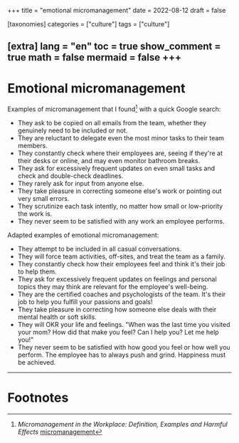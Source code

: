
+++
title = "emotional micromanagement"
date = 2022-08-12
draft = false
 

[taxonomies]
categories = ["culture"]
tags = ["culture"]

[extra]
lang = "en"
toc = true
show_comment = true
math = false
mermaid = false
+++
---

# Emotional micromanagement

Examples of micromanagement that I found[^1] with a quick Google search:

- They ask to be copied on all emails from the team, whether they genuinely need to be included or not.
- They are reluctant to delegate even the most minor tasks to their team members.
- They constantly check where their employees are, seeing if they're at their desks or online, and may even monitor bathroom breaks.
- They ask for excessively frequent updates on even small tasks and check and double-check deadlines.
- They rarely ask for input from anyone else.
- They take pleasure in correcting someone else's work or pointing out very small errors.
- They scrutinize each task intently, no matter how small or low-priority the work is.
- They never seem to be satisfied with any work an employee performs.

Adapted examples of emotional micromanagement:

- They attempt to be included in all casual conversations.
- They will force team activities, off-sites, and treat the team as a family.
- They constantly check how their employees feel and think it's their job to help them.
- They ask for excessively frequent updates on feelings and personal topics they may think are relevant for the employee's well-being.
- They are the certified coaches and psychologists of the team. It's their job to help you fulfill your passions and goals!
- They take pleasure in correcting how someone else deals with their mental health or soft skills.
- They will OKR your life and feelings. "When was the last time you visited your mom? How did that make you feel? Can I help you? Let me help you!"
- They never seem to be satisfied with how good you feel or how well you perform. The employee has to always push and grind. Happiness must be achieved.

---
# Footnotes

[^1]: *Micromanagement in the Workplace: Definition, Examples and Harmful Effects* [micromanagement](https://blog.empuls.io/micromanagement)